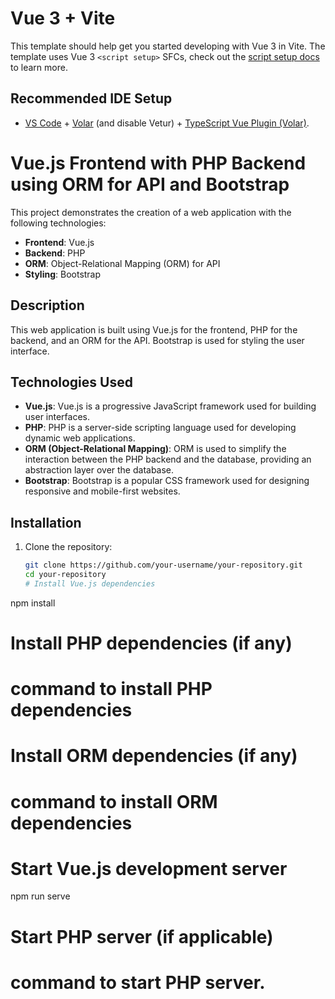 # Vue 3 + Vite

This template should help get you started developing with Vue 3 in Vite. The template uses Vue 3 `<script setup>` SFCs, check out the [script setup docs](https://v3.vuejs.org/api/sfc-script-setup.html#sfc-script-setup) to learn more.

## Recommended IDE Setup

- [VS Code](https://code.visualstudio.com/) + [Volar](https://marketplace.visualstudio.com/items?itemName=Vue.volar) (and disable Vetur) + [TypeScript Vue Plugin (Volar)](https://marketplace.visualstudio.com/items?itemName=Vue.vscode-typescript-vue-plugin).

# Vue.js Frontend with PHP Backend using ORM for API and Bootstrap

This project demonstrates the creation of a web application with the following technologies:

- **Frontend**: Vue.js
- **Backend**: PHP
- **ORM**: Object-Relational Mapping (ORM) for API
- **Styling**: Bootstrap

## Description

This web application is built using Vue.js for the frontend, PHP for the backend, and an ORM for the API. Bootstrap is used for styling the user interface.

## Technologies Used

- **Vue.js**: Vue.js is a progressive JavaScript framework used for building user interfaces.
- **PHP**: PHP is a server-side scripting language used for developing dynamic web applications.
- **ORM (Object-Relational Mapping)**: ORM is used to simplify the interaction between the PHP backend and the database, providing an abstraction layer over the database.
- **Bootstrap**: Bootstrap is a popular CSS framework used for designing responsive and mobile-first websites.

## Installation

1. Clone the repository:

   ```bash
   git clone https://github.com/your-username/your-repository.git
   cd your-repository
   # Install Vue.js dependencies
npm install

# Install PHP dependencies (if any)
# command to install PHP dependencies

# Install ORM dependencies (if any)
# command to install ORM dependencies
# Start Vue.js development server
npm run serve

# Start PHP server (if applicable)
# command to start PHP server.
